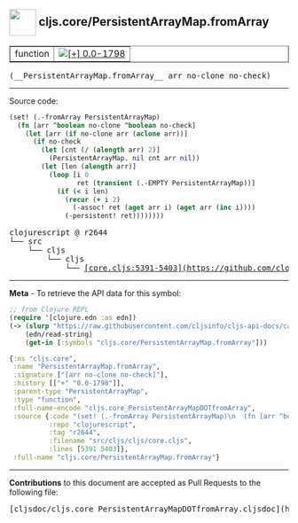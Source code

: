 ## <img width="48px" valign="middle" src="http://i.imgur.com/Hi20huC.png"> cljs.core/PersistentArrayMap.fromArray

 <table border="1">
<tr>

<td>function</td>
<td><a href="https://github.com/cljsinfo/cljs-api-docs/tree/0.0-1798"><img valign="middle" alt="[+] 0.0-1798" src="https://img.shields.io/badge/+-0.0--1798-lightgrey.svg"></a> </td>
</tr>
</table>

 <samp>
(__PersistentArrayMap.fromArray__ arr no-clone no-check)<br>
</samp>

---





Source code:

```clj
(set! (.-fromArray PersistentArrayMap)
  (fn [arr ^boolean no-clone ^boolean no-check]
    (let [arr (if no-clone arr (aclone arr))]
      (if no-check
        (let [cnt (/ (alength arr) 2)]
          (PersistentArrayMap. nil cnt arr nil))
        (let [len (alength arr)]
          (loop [i 0
                 ret (transient (.-EMPTY PersistentArrayMap))]
            (if (< i len)
              (recur (+ i 2)
                (-assoc! ret (aget arr i) (aget arr (inc i))))
              (-persistent! ret))))))))
```

 <pre>
clojurescript @ r2644
└── src
    └── cljs
        └── cljs
            └── <ins>[core.cljs:5391-5403](https://github.com/clojure/clojurescript/blob/r2644/src/cljs/cljs/core.cljs#L5391-L5403)</ins>
</pre>


---

__Meta__ - To retrieve the API data for this symbol:

```clj
;; from Clojure REPL
(require '[clojure.edn :as edn])
(-> (slurp "https://raw.githubusercontent.com/cljsinfo/cljs-api-docs/catalog/cljs-api.edn")
    (edn/read-string)
    (get-in [:symbols "cljs.core/PersistentArrayMap.fromArray"]))
```

```clj
{:ns "cljs.core",
 :name "PersistentArrayMap.fromArray",
 :signature ["[arr no-clone no-check]"],
 :history [["+" "0.0-1798"]],
 :parent-type "PersistentArrayMap",
 :type "function",
 :full-name-encode "cljs.core_PersistentArrayMapDOTfromArray",
 :source {:code "(set! (.-fromArray PersistentArrayMap)\n  (fn [arr ^boolean no-clone ^boolean no-check]\n    (let [arr (if no-clone arr (aclone arr))]\n      (if no-check\n        (let [cnt (/ (alength arr) 2)]\n          (PersistentArrayMap. nil cnt arr nil))\n        (let [len (alength arr)]\n          (loop [i 0\n                 ret (transient (.-EMPTY PersistentArrayMap))]\n            (if (< i len)\n              (recur (+ i 2)\n                (-assoc! ret (aget arr i) (aget arr (inc i))))\n              (-persistent! ret))))))))",
          :repo "clojurescript",
          :tag "r2644",
          :filename "src/cljs/cljs/core.cljs",
          :lines [5391 5403]},
 :full-name "cljs.core/PersistentArrayMap.fromArray"}

```

---

__Contributions__ to this document are accepted as Pull Requests to the following file:

 <pre>
[cljsdoc/cljs.core_PersistentArrayMapDOTfromArray.cljsdoc](https://github.com/cljsinfo/cljs-api-docs/blob/master/cljsdoc/cljs.core_PersistentArrayMapDOTfromArray.cljsdoc)
</pre>

